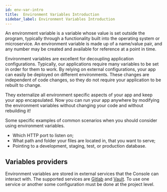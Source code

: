 ```yaml
---
id: env-var-intro
title:  Environment Variables Introduction
sidebar_label: Environment Variables Introduction
---
```

An environment variable is a variable whose value is set outside the program, typically through a functionality built into the operating system or microservice.
An environment variable is made up of a name/value pair, and any number may be created and available for reference at a point in time.

Environment variables are excellent for decoupling application configurations. Typically, our applications require many variables to be set in order for them to work. By relying on external configurations, your app can easily be deployed on different environments. These changes are independent of code changes, so they do not require your application to be rebuilt to change.

They externalize all environment specific aspects of your app and keep your app encapsulated. Now you can run your app anywhere by modifying the environment variables without changing your code and without rebuilding it!

Some specific examples of common scenarios when you should consider using environment variables.

* Which HTTP port to listen on;
* What path and folder your files are located in, that you want to serve;
* Pointing to a development, staging, test, or production database.

## Variables providers

Environment variables are stored in external services that the Console can interact with. The supported services are [Gitlab](https://gitlab.com) and [Vault](https://www.vaultproject.io/). To use one service or another some configuration must be done at the project level.
